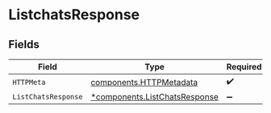 # ListchatsResponse


## Fields

| Field                                                                         | Type                                                                          | Required                                                                      | Description                                                                   |
| ----------------------------------------------------------------------------- | ----------------------------------------------------------------------------- | ----------------------------------------------------------------------------- | ----------------------------------------------------------------------------- |
| `HTTPMeta`                                                                    | [components.HTTPMetadata](../../models/components/httpmetadata.md)            | :heavy_check_mark:                                                            | N/A                                                                           |
| `ListChatsResponse`                                                           | [*components.ListChatsResponse](../../models/components/listchatsresponse.md) | :heavy_minus_sign:                                                            | OK                                                                            |
